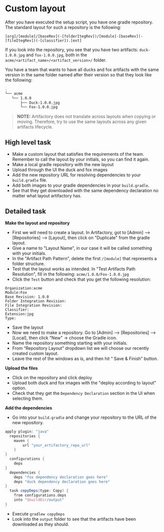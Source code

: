 # Custom layout

After you have executed the setup script, you have one gradle repository.
The standard layout for such a repository is the following:

```
[org]/[module]/[baseRev](-[folderItegRev])/[module]-[baseRev](-[fileItegRev])(-[classifier]).[ext]
```

If you look into the repository, you see that you have two artifacts: `duck-1.0.0.jpg` and `fox-1.0.0.jpg`, both in the `acme/<artifact_name>/<artifact_version>/` folder.

You have a team that wants to have all ducks and fox artifacts with the same version in the same folder named after their version so that they look like the following:

```bash
.
└── acme
   └── 1.0.0
       ├── Duck-1.0.0.jpg
       └── Fox-1.0.0.jpg

```

> **NOTE:** Artifactory does not translate across layouts when copying or moving. Therefore, try to use the same layouts across any given artifacts lifecycle.

## High level task

* Make a custom layout that satisfies the requirements of the team. Remember to call the layout by your initials, so you can find it again.
* Make a local gradle repository with the new layout
* Upload through the UI the duck and fox images
* Add the new repository URL for resolving dependencies to your `build.gradle` file.
* Add both images to your gradle dependencies in your `build.gradle`.
* See that they get downloaded with the same dependency declaration no matter what layout artifactory has.

## Detailed task

**Make the layout and repository**

* First we will need to create a layout. In Artifactory, got to [Admin] —> [Repositories] —> [Layout], then click on "Duplicate" from the gradle layout.
* Give a name to "Layout Name", in our case it will be called something with your initials.
* In the "Artifact Path Pattern", delete the first `/[module]` that represents a folder structure.
* Test that the layout works as intended. In "Test Artifacts Path Resolution", fill in the following: `acme/1.0.0/Fox-1.0.0.jpg`
* Click the `Test` button and check that you get the following resolution:

```
Organization:acme
Module:Fox
Base Revision: 1.0.0
Folder Integration Revision:
File Integration Revision:
Classifier:
Extension:jpg
Type:
```

* Save the layout
* Now we need to make a repository. Go to [Admin] —> [Repositories] —> [Local], then click "New" -> choose the Gradle icon.
* Name the repository something starting with your initials.
* From “Repository Layout” dropdown list we will choose our recently created custom layout.
* Leave the rest of the windows as is, and then hit “ Save & Finish” button.

**Upload the files**

* Click on the repository and click deploy
* Upload both duck and fox images with the "deploy according to layout" option.
* Check that they get the `Dependency Declaration` section in the UI when selecting them.

**Add the dependencies**

* Go into your `build.gradle` and change your repository to the URL of the new repository.

```Groovy
apply plugin: "java"
  repositories {
    maven {
        url "your_artifactory_repo_url"
    }
}
  configurations {
    deps
}
  dependencies {
    deps "fox dependency declaration goes here"
    deps "duck dependency declaration goes here"
}
  task copyDeps(type: Copy) {
    from configurations.deps
    into "$buildDir/output"
}

```

* Execute `gradlew copyDeps`
* Look into the `output` folder to see that the artifacts have been downloaded as they should.
